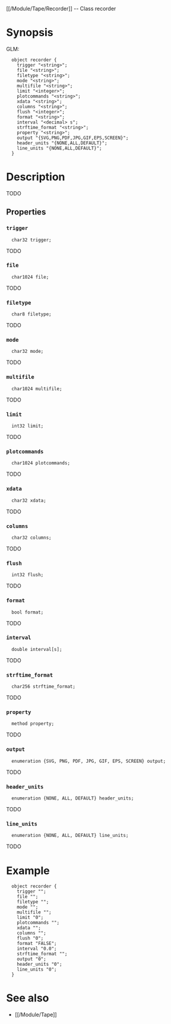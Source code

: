 [[/Module/Tape/Recorder]] -- Class recorder

# Synopsis

GLM:

~~~
  object recorder {
    trigger "<string>";
    file "<string>";
    filetype "<string>";
    mode "<string>";
    multifile "<string>";
    limit "<integer>";
    plotcommands "<string>";
    xdata "<string>";
    columns "<string>";
    flush "<integer>";
    format "<string>";
    interval "<decimal> s";
    strftime_format "<string>";
    property "<string>";
    output "{SVG,PNG,PDF,JPG,GIF,EPS,SCREEN}";
    header_units "{NONE,ALL,DEFAULT}";
    line_units "{NONE,ALL,DEFAULT}";
  }
~~~

# Description

TODO

## Properties

### `trigger`
~~~
  char32 trigger;
~~~

TODO

### `file`
~~~
  char1024 file;
~~~

TODO

### `filetype`
~~~
  char8 filetype;
~~~

TODO

### `mode`
~~~
  char32 mode;
~~~

TODO

### `multifile`
~~~
  char1024 multifile;
~~~

TODO

### `limit`
~~~
  int32 limit;
~~~

TODO

### `plotcommands`
~~~
  char1024 plotcommands;
~~~

TODO

### `xdata`
~~~
  char32 xdata;
~~~

TODO

### `columns`
~~~
  char32 columns;
~~~

TODO

### `flush`
~~~
  int32 flush;
~~~

TODO

### `format`
~~~
  bool format;
~~~

TODO

### `interval`
~~~
  double interval[s];
~~~

TODO

### `strftime_format`
~~~
  char256 strftime_format;
~~~

TODO

### `property`
~~~
  method property;
~~~

TODO

### `output`
~~~
  enumeration {SVG, PNG, PDF, JPG, GIF, EPS, SCREEN} output;
~~~

TODO

### `header_units`
~~~
  enumeration {NONE, ALL, DEFAULT} header_units;
~~~

TODO

### `line_units`
~~~
  enumeration {NONE, ALL, DEFAULT} line_units;
~~~

TODO

# Example

~~~
  object recorder {
    trigger "";
    file "";
    filetype "";
    mode "";
    multifile "";
    limit "0";
    plotcommands "";
    xdata "";
    columns "";
    flush "0";
    format "FALSE";
    interval "0.0";
    strftime_format "";
    output "0";
    header_units "0";
    line_units "0";
  }
~~~

# See also
* [[/Module/Tape]]

